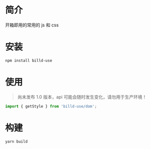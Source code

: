 # 简介

开箱即用的常用的 js 和 css

# 安装

```sh
npm install billd-use
```

# 使用

> 尚未发布 1.0 版本，api 可能会随时发生变化，请勿用于生产环境！

```ts
import { getStyle } from 'billd-use/dom';
```

# 构建

```sh
yarn build
```

